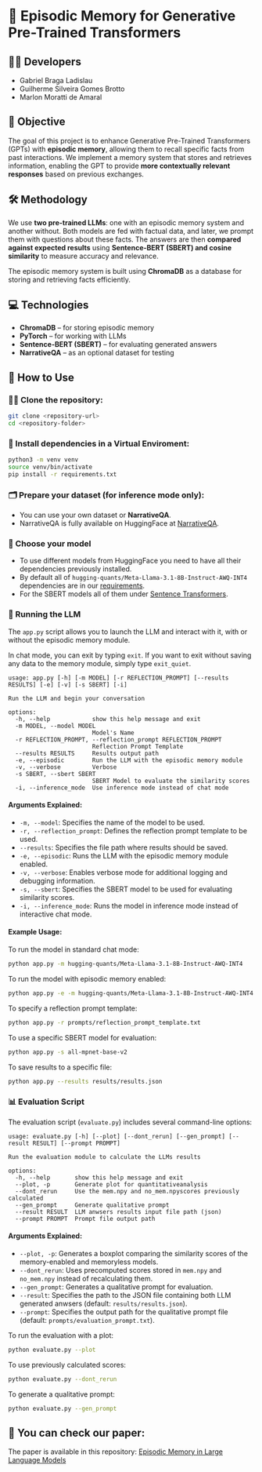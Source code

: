 # 🧠 Episodic Memory for Generative Pre-Trained Transformers

## 👨‍💻 Developers
- Gabriel Braga Ladislau
- Guilherme Silveira Gomes Brotto
- Marlon Moratti de Amaral  

## 🎯 Objective
The goal of this project is to enhance Generative Pre-Trained Transformers (GPTs) with **episodic memory**, allowing them to recall specific facts from past interactions. We implement a memory system that stores and retrieves information, enabling the GPT to provide **more contextually relevant responses** based on previous exchanges.

## 🛠️ Methodology
We use **two pre-trained LLMs**: one with an episodic memory system and another without. Both models are fed with factual data, and later, we prompt them with questions about these facts. The answers are then **compared against expected results** using **Sentence-BERT (SBERT) and cosine similarity** to measure accuracy and relevance.

The episodic memory system is built using **ChromaDB** as a database for storing and retrieving facts efficiently.

## 💻 Technologies
- **ChromaDB** – for storing episodic memory
- **PyTorch** – for working with LLMs
- **Sentence-BERT (SBERT)** – for evaluating generated answers
- **NarrativeQA** – as an optional dataset for testing

## 🚀 How to Use

### 🧑‍💻 Clone the repository:
   ```bash
   git clone <repository-url>
   cd <repository-folder>
   ```
### 🔧 Install dependencies in a Virtual Enviroment:
   ```bash
   python3 -m venv venv
   source venv/bin/activate
   pip install -r requirements.txt
   ```
### 🗂️ Prepare your dataset (for inference mode only):
   - You can use your own dataset or **NarrativeQA**.
   - NarrativeQA is fully available on HuggingFace at [NarrativeQA](https://huggingface.co/datasets/deepmind/narrativeqa).

### 🤖 Choose your model
   - To use different models from HuggingFace you need to have all their dependencies previously installed.
   - By default all of `hugging-quants/Meta-Llama-3.1-8B-Instruct-AWQ-INT4` dependencies are in our [requirements](./requirements.txt).
   - For the SBERT models all of them under [Sentence Transformers](https://huggingface.co/sentence-transformers).

### 🦙 Running the LLM

The `app.py` script allows you to launch the LLM and interact with it, with or without the episodic memory module.

In chat mode, you can exit by typing `exit`. If you want to exit without saving any data to the memory module, simply type `exit_quiet`.

```text
usage: app.py [-h] [-m MODEL] [-r REFLECTION_PROMPT] [--results RESULTS] [-e] [-v] [-s SBERT] [-i]

Run the LLM and begin your conversation

options:
  -h, --help            show this help message and exit
  -m MODEL, --model MODEL
                        Model's Name
  -r REFLECTION_PROMPT, --reflection_prompt REFLECTION_PROMPT
                        Reflection Prompt Template
  --results RESULTS     Results output path
  -e, --episodic        Run the LLM with the episodic memory module
  -v, --verbose         Verbose
  -s SBERT, --sbert SBERT
                        SBERT Model to evaluate the similarity scores
  -i, --inference_mode  Use inference mode instead of chat mode
```

#### Arguments Explained:
- `-m, --model`: Specifies the name of the model to be used.
- `-r, --reflection_prompt`: Defines the reflection prompt template to be used.
- `--results`: Specifies the file path where results should be saved.
- `-e, --episodic`: Runs the LLM with the episodic memory module enabled.
- `-v, --verbose`: Enables verbose mode for additional logging and debugging information.
- `-s, --sbert`: Specifies the SBERT model to be used for evaluating similarity scores.
- `-i, --inference_mode`: Runs the model in inference mode instead of interactive chat mode.

#### Example Usage:
To run the model in standard chat mode:
```bash
python app.py -m hugging-quants/Meta-Llama-3.1-8B-Instruct-AWQ-INT4
```

To run the model with episodic memory enabled:
```bash
python app.py -e -m hugging-quants/Meta-Llama-3.1-8B-Instruct-AWQ-INT4
```

To specify a reflection prompt template:
```bash
python app.py -r prompts/reflection_prompt_template.txt
```

To use a specific SBERT model for evaluation:
```bash
python app.py -s all-mpnet-base-v2
```

To save results to a specific file:
```bash
python app.py --results results/results.json
```


### 📊 Evaluation Script
The evaluation script (`evaluate.py`) includes several command-line options:

```text
usage: evaluate.py [-h] [--plot] [--dont_rerun] [--gen_prompt] [--result RESULT] [--prompt PROMPT]

Run the evaluation module to calculate the LLMs results

options:
  -h, --help       show this help message and exit
  --plot, -p       Generate plot for quantitativeanalysis
  --dont_rerun     Use the mem.npy and no_mem.npyscores previously calculated
  --gen_prompt     Generate qualitative prompt
  --result RESULT  LLM anwsers results input file path (json)
  --prompt PROMPT  Prompt file output path
```

#### Arguments Explained:
- `--plot, -p`: Generates a boxplot comparing the similarity scores of the memory-enabled and memoryless models.
- `--dont_rerun`: Uses precomputed scores stored in `mem.npy` and `no_mem.npy` instead of recalculating them.
- `--gen_prompt`: Generates a qualitative prompt for evaluation.
- `--result`: Specifies the path to the JSON file containing both LLM generated anwsers (default: `results/results.json`).
- `--prompt`: Specifies the output path for the qualitative prompt file (default: `prompts/evaluation_prompt.txt`).

To run the evaluation with a plot:
```bash
python evaluate.py --plot
```

To use previously calculated scores:
```bash
python evaluate.py --dont_rerun
```

To generate a qualitative prompt:
```bash
python evaluate.py --gen_prompt
```

## 📄 You can check our paper:
The paper is available in this repository: [ Episodic Memory in Large Language Models](./Episodic_Memory_in_Large_Language_Models.pdf)

